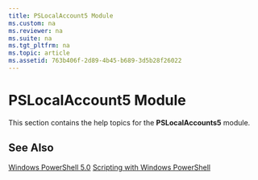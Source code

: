 ```yaml
---
title: PSLocalAccount5 Module
ms.custom: na
ms.reviewer: na
ms.suite: na
ms.tgt_pltfrm: na
ms.topic: article
ms.assetid: 763b406f-2d89-4b45-b689-3d5b28f26022
---
```

# PSLocalAccount5 Module
This section contains the help topics for the **PSLocalAccounts5** module.

## See Also
[Windows PowerShell 5.0](Windows-PowerShell-5.0.md)
[Scripting with Windows PowerShell](../../getting-started/fundamental/Scripting-with-Windows-PowerShell.md)

